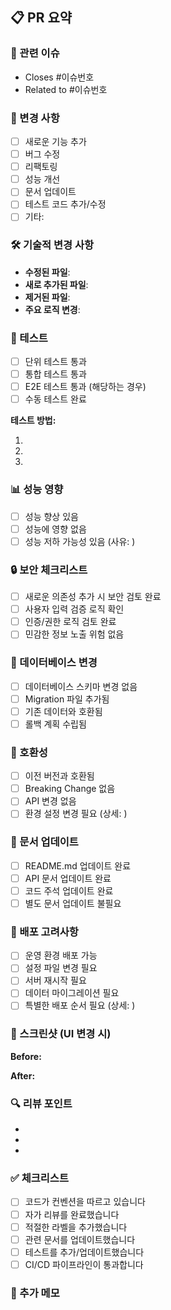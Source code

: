 ## 📋 PR 요약

<!-- PR의 목적과 주요 변경 사항을 간략히 설명해 주세요 -->

### 🔗 관련 이슈

<!-- 해당하는 이슈가 있다면 링크해 주세요 -->

- Closes #이슈번호
- Related to #이슈번호

### 📝 변경 사항

<!-- 주요 변경 사항을 체크박스 형태로 작성해 주세요 -->

- [ ] 새로운 기능 추가
- [ ] 버그 수정
- [ ] 리팩토링
- [ ] 성능 개선
- [ ] 문서 업데이트
- [ ] 테스트 코드 추가/수정
- [ ] 기타:

### 🛠️ 기술적 변경 사항

<!-- 기술적인 변경 내용을 자세히 설명해 주세요 -->

- **수정된 파일**:
- **새로 추가된 파일**:
- **제거된 파일**:
- **주요 로직 변경**:

### 🧪 테스트

<!-- 테스트 관련 정보를 작성해 주세요 -->

- [ ] 단위 테스트 통과
- [ ] 통합 테스트 통과
- [ ] E2E 테스트 통과 (해당하는 경우)
- [ ] 수동 테스트 완료

**테스트 방법:**
<!-- 리뷰어가 테스트할 수 있는 방법을 작성해 주세요 -->

1.
2.
3.

### 📊 성능 영향

<!-- 성능에 미치는 영향이 있다면 작성해 주세요 -->

- [ ] 성능 향상 있음
- [ ] 성능에 영향 없음
- [ ] 성능 저하 가능성 있음 (사유: )

### 🔒 보안 체크리스트

<!-- 보안 관련 사항을 확인해 주세요 -->

- [ ] 새로운 의존성 추가 시 보안 검토 완료
- [ ] 사용자 입력 검증 로직 확인
- [ ] 인증/권한 로직 검토 완료
- [ ] 민감한 정보 노출 위험 없음

### 🔄 데이터베이스 변경

<!-- 데이터베이스 변경이 있다면 작성해 주세요 -->

- [ ] 데이터베이스 스키마 변경 없음
- [ ] Migration 파일 추가됨
- [ ] 기존 데이터와 호환됨
- [ ] 롤백 계획 수립됨

### 📱 호환성

<!-- 호환성 관련 정보를 작성해 주세요 -->

- [ ] 이전 버전과 호환됨
- [ ] Breaking Change 없음
- [ ] API 변경 없음
- [ ] 환경 설정 변경 필요 (상세: )

### 📖 문서 업데이트

<!-- 문서 관련 업데이트를 확인해 주세요 -->

- [ ] README.md 업데이트 완료
- [ ] API 문서 업데이트 완료
- [ ] 코드 주석 업데이트 완료
- [ ] 별도 문서 업데이트 불필요

### 🎯 배포 고려사항

<!-- 배포 시 고려해야 할 사항들을 작성해 주세요 -->

- [ ] 운영 환경 배포 가능
- [ ] 설정 파일 변경 필요
- [ ] 서버 재시작 필요
- [ ] 데이터 마이그레이션 필요
- [ ] 특별한 배포 순서 필요 (상세: )

### 📸 스크린샷 (UI 변경 시)

<!-- UI 변경이 있다면 before/after 스크린샷을 첨부해 주세요 -->

**Before:**

**After:**

### 🔍 리뷰 포인트

<!-- 리뷰어가 특별히 확인해야 할 부분을 작성해 주세요 -->
- 

-
-

### ✅ 체크리스트

<!-- PR 제출 전 체크리스트 -->

- [ ] 코드가 컨벤션을 따르고 있습니다
- [ ] 자가 리뷰를 완료했습니다
- [ ] 적절한 라벨을 추가했습니다
- [ ] 관련 문서를 업데이트했습니다
- [ ] 테스트를 추가/업데이트했습니다
- [ ] CI/CD 파이프라인이 통과합니다

### 💬 추가 메모

<!-- 추가로 전달하고 싶은 내용이 있다면 작성해 주세요 -->
